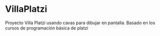 # VillaPlatzi
Proyecto Villa Platzi usando cavas para dibujar en pantalla. Basado en los cursos de programación básica de platzi
